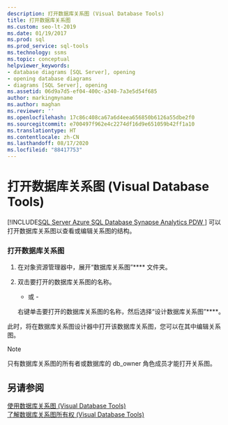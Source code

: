 ```yaml
---
description: 打开数据库关系图 (Visual Database Tools)
title: 打开数据库关系图
ms.custom: seo-lt-2019
ms.date: 01/19/2017
ms.prod: sql
ms.prod_service: sql-tools
ms.technology: ssms
ms.topic: conceptual
helpviewer_keywords:
- database diagrams [SQL Server], opening
- opening database diagrams
- diagrams [SQL Server], opening
ms.assetid: 06d9a7d5-ef04-400c-a340-7a3e5d54f685
author: markingmyname
ms.author: maghan
ms.reviewer: ''
ms.openlocfilehash: 17c86c408ca67a6d4eea656850b6126a55dbe2f0
ms.sourcegitcommit: e700497f962e4c2274df16d9e651059b42ff1a10
ms.translationtype: HT
ms.contentlocale: zh-CN
ms.lasthandoff: 08/17/2020
ms.locfileid: "88417753"
---
```

# <a name="open-database-diagrams-visual-database-tools"></a>打开数据库关系图 (Visual Database Tools)
[!INCLUDE[SQL Server Azure SQL Database Synapse Analytics PDW ](../../includes/applies-to-version/sql-asdb-asdbmi-asa-pdw.md)]
可以打开数据库关系图以查看或编辑关系图的结构。  
  
### <a name="to-open-a-database-diagram"></a>打开数据库关系图  
  
1.  在对象资源管理器中，展开“数据库关系图”**** 文件夹。  
  
2.  双击要打开的数据库关系图的名称。  
  
    - 或 -  
  
    右键单击要打开的数据库关系图的名称，然后选择“设计数据库关系图”****。  
  
此时，将在数据库关系图设计器中打开该数据库关系图，您可以在其中编辑关系图。  
  
> [!NOTE]  
> 只有数据库关系图的所有者或数据库的 db_owner 角色成员才能打开关系图。  
  
## <a name="see-also"></a>另请参阅  
[使用数据库关系图 (Visual Database Tools)](../../ssms/visual-db-tools/work-with-database-diagrams-visual-database-tools.md)  
[了解数据库关系图所有权 (Visual Database Tools)](../../ssms/visual-db-tools/understand-database-diagram-ownership-visual-database-tools.md)  
  
